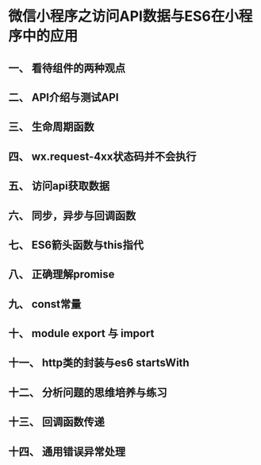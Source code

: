 # 微信小程序之访问API数据与ES6在小程序中的应用

## 一、 看待组件的两种观点

## 二、 API介绍与测试API

## 三、 生命周期函数

## 四、 wx.request-4xx状态码并不会执行

## 五、 访问api获取数据

## 六、 同步，异步与回调函数

## 七、 ES6箭头函数与this指代

## 八、 正确理解promise

## 九、 const常量

## 十、 module export 与 import

## 十一、 http类的封装与es6 startsWith

## 十二、 分析问题的思维培养与练习

## 十三、 回调函数传递

## 十四、 通用错误异常处理